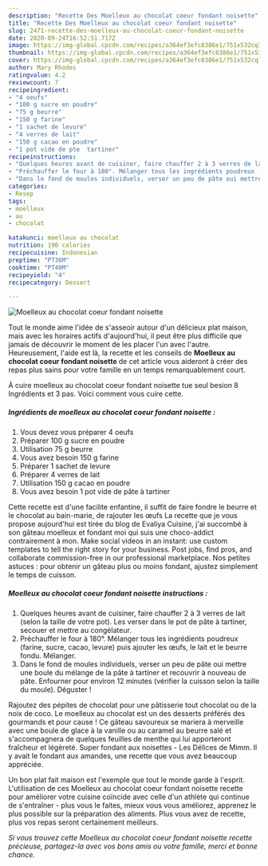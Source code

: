 ```yaml
---
description: "Recette Des Moelleux au chocolat coeur fondant noisette"
title: "Recette Des Moelleux au chocolat coeur fondant noisette"
slug: 2471-recette-des-moelleux-au-chocolat-coeur-fondant-noisette
date: 2020-09-24T16:52:51.717Z
image: https://img-global.cpcdn.com/recipes/a364ef3efc8386e1/751x532cq70/moelleux-au-chocolat-coeur-fondant-noisette-photo-principale-de-la-recette.jpg
thumbnail: https://img-global.cpcdn.com/recipes/a364ef3efc8386e1/751x532cq70/moelleux-au-chocolat-coeur-fondant-noisette-photo-principale-de-la-recette.jpg
cover: https://img-global.cpcdn.com/recipes/a364ef3efc8386e1/751x532cq70/moelleux-au-chocolat-coeur-fondant-noisette-photo-principale-de-la-recette.jpg
author: Mary Rhodes
ratingvalue: 4.2
reviewcount: 7
recipeingredient:
- "4 oeufs"
- "100 g sucre en poudre"
- "75 g beurre"
- "150 g farine"
- "1 sachet de levure"
- "4 verres de lait"
- "150 g cacao en poudre"
- "1 pot vide de pte  tartiner"
recipeinstructions:
- "Quelques heures avant de cuisiner, faire chauffer 2 à 3 verres de lait (selon la taille de votre pot). Les verser dans le pot de pâte à tartiner, secouer et mettre au congélateur."
- "Préchauffer le four à 180°. Mélanger tous les ingrédients poudreux (farine, sucre, cacao, levure) puis ajouter les œufs, le lait et le beurre fondu. Mélanger."
- "Dans le fond de moules individuels, verser un peu de pâte oui mettre une boule du mélange de la pâte à tartiner et recouvrir à nouveau de pâte. Enfourner pour environ 12 minutes (vérifier la cuisson selon la taille du moule). Déguster !"
categories:
- Resep
tags:
- moelleux
- au
- chocolat

katakunci: moelleux au chocolat 
nutrition: 190 calories
recipecuisine: Indonesian
preptime: "PT36M"
cooktime: "PT40M"
recipeyield: "4"
recipecategory: Dessert

---
```



![Moelleux au chocolat coeur fondant noisette](https://img-global.cpcdn.com/recipes/a364ef3efc8386e1/751x532cq70/moelleux-au-chocolat-coeur-fondant-noisette-photo-principale-de-la-recette.jpg)

Tout le monde aime l'idée de s'asseoir autour d'un délicieux plat maison, mais avec les horaires actifs d'aujourd'hui, il peut être plus difficile que jamais de découvrir le moment de les placer l'un avec l'autre. Heureusement, l'aide est là, la recette et les conseils de <strong> Moelleux au chocolat coeur fondant noisette </strong> de cet article vous aideront à créer des repas plus sains pour votre famille en un temps remarquablement court.

<!--inarticleads1-->

À cuire moelleux au chocolat coeur fondant noisette tue seul besion 8 Ingrédients et 3 pas. Voici comment vous cuire cette.

##### Ingrédients de moelleux au chocolat coeur fondant noisette :

1. Vous devez vous préparer 4 oeufs
1. Préparer 100 g sucre en poudre
1. Utilisation 75 g beurre
1. Vous avez besoin 150 g farine
1. Préparer 1 sachet de levure
1. Préparer 4 verres de lait
1. Utilisation 150 g cacao en poudre
1. Vous avez besoin 1 pot vide de pâte à tartiner


Cette recette est d&#39;une facilite enfantine, il suffit de faire fondre le beurre et le chocolat au bain-marie, de rajouter les œufs La recette que je vous propose aujourd&#39;hui est tirée du blog de Evaliya Cuisine, j&#39;ai succombé à son gâteau moelleux et fondant moi qui suis une choco-addict contrairement à mon. Make social videos in an instant: use custom templates to tell the right story for your business. Post jobs, find pros, and collaborate commission-free in our professional marketplace. Nos petites astuces : pour obtenir un gâteau plus ou moins fondant, ajustez simplement le temps de cuisson. 

<!--inarticleads2-->

##### Moelleux au chocolat coeur fondant noisette instructions :

1. Quelques heures avant de cuisiner, faire chauffer 2 à 3 verres de lait (selon la taille de votre pot). Les verser dans le pot de pâte à tartiner, secouer et mettre au congélateur.
1. Préchauffer le four à 180°. Mélanger tous les ingrédients poudreux (farine, sucre, cacao, levure) puis ajouter les œufs, le lait et le beurre fondu. Mélanger.
1. Dans le fond de moules individuels, verser un peu de pâte oui mettre une boule du mélange de la pâte à tartiner et recouvrir à nouveau de pâte. Enfourner pour environ 12 minutes (vérifier la cuisson selon la taille du moule). Déguster !


Rajoutez des pépites de chocolat pour une pâtisserie tout chocolat ou de la noix de coco. Le moelleux au chocolat est un des desserts préférés des gourmands et pour cause ! Ce gâteau savoureux se mariera à merveille avec une boule de glace à la vanille ou au caramel au beurre salé et s&#39;accompagnera de quelques feuilles de menthe qui lui apporteront fraîcheur et légèreté. Super fondant aux noisettes - Les Délices de Mimm. Il y avait le fondant aux amandes, une recette que vous avez beaucoup appréciée. 

<!--inarticleads1-->

<p>
Un bon plat fait maison est l'exemple que tout le monde garde à l'esprit. L'utilisation de ces Moelleux au chocolat coeur fondant noisette recette pour améliorer votre cuisine coïncide avec celle d'un athlète qui continue de s'entraîner - plus vous le faites, mieux vous vous améliorez, apprenez le plus possible sur la préparation des aliments. Plus vous avez de recette, plus vos repas seront certainement meilleurs.
</p>

<p>
<i>Si vous trouvez cette Moelleux au chocolat coeur fondant noisette recette précieuse, partagez-la avec vos bons amis ou votre famille, merci et bonne chance.</i>
</p>
